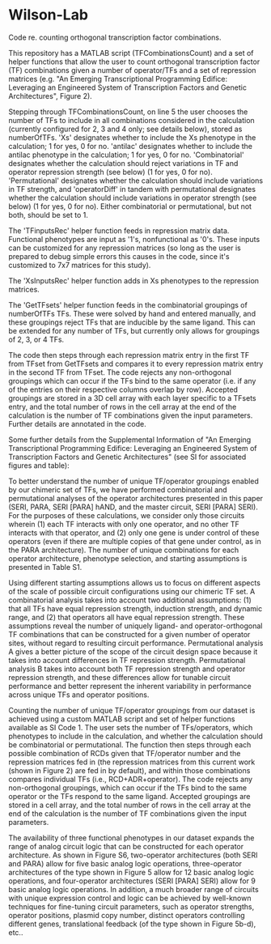 # Wilson-Lab
Code re. counting orthogonal transcription factor combinations.

This repository has a MATLAB script (TFCombinationsCount) and a set of helper functions that allow the user to count orthogonal transcription factor (TF) combinations given a number of operator/TFs and a set of repression matrices (e.g. "An Emerging Transcriptional Programming Edifice: Leveraging an Engineered System of Transcription Factors and Genetic Architectures", Figure 2). 

Stepping through TFCombinationsCount, on line 5 the user chooses the number of TFs to include in all combinations considered in the calculation (currently configured for 2, 3 and 4 only; see details below), stored as numberOfTFs. 'Xs' designates whether to include the Xs phenotype in the calculation; 1 for yes, 0 for no. 'antilac' designates whether to include the antilac phenotype in the calculation; 1 for yes, 0 for no. 'Combinatorial' designates whether the calculation should reject variations in TF and operator repression strength (see below) (1 for yes, 0 for no). 'Permutational' designates whether the calculation should include variations in TF strength, and 'operatorDiff' in tandem with permutational designates whether the calculation should include variations in operator strength (see below) (1 for yes, 0 for no). Either combinatorial or permutational, but not both, should be set to 1. 

The 'TFinputsRec' helper function feeds in repression matrix data. Functional phenotypes are input as '1's, nonfunctional as '0's. These inputs can be customized for any repression matrices (so long as the user is prepared to debug simple errors this causes in the code, since it's customized to 7x7 matrices for this study). 

The 'XsInputsRec' helper function adds in Xs phenotypes to the repression matrices.

The 'GetTFsets' helper function feeds in the combinatorial groupings of numberOfTFs TFs. These were solved by hand and entered manually, and these groupings reject TFs that are inducible by the same ligand. This can be extended for any number of TFs, but currently only allows for groupings of 2, 3, or 4 TFs. 

The code then steps through each repression matrix entry in the first TF from TFset from GetTFsets and compares it to every repression matrix entry in the second TF from TFset. The code rejects any non-orthogonal groupings which can occur if the TFs bind to the same operator (i.e. if any of the entries on their respective columns overlap by row). Accepted groupings are stored in a 3D cell array with each layer specific to a TFsets entry, and the total number of rows in the cell array at the end of the calculation is the number of TF combinations given the input parameters. Further details are annotated in the code.


Some further details from the Supplemental Information of "An Emerging Transcriptional Programming Edifice: Leveraging an Engineered System of Transcription Factors and Genetic Architectures" (see SI for associated figures and table):

To better understand the number of unique TF/operator groupings enabled by our chimeric set of TFs, we have performed combinatorial and permutational analyses of the operator architectures presented in this paper (SERI, PARA, SERI [PARA] hAND, and the master circuit, SERI [PARA] SERI). For the purposes of these calculations, we consider only those circuits wherein (1) each TF interacts with only one operator, and no other TF interacts with that operator, and (2) only one gene is under control of these operators (even if there are multiple copies of that gene under control, as in the PARA architecture). The number of unique combinations for each operator architecture, phenotype selection, and starting assumptions is presented in Table S1.

Using different starting assumptions allows us to focus on different aspects of the scale of possible circuit configurations using our chimeric TF set. A combinatorial analysis takes into account two additional assumptions: (1) that all TFs have equal repression strength, induction strength, and dynamic range, and (2) that operators all have equal repression strength. These assumptions reveal the number of uniquely ligand- and operator-orthogonal TF combinations that can be constructed for a given number of operator sites, without regard to resulting circuit performance. Permutational analysis A gives a better picture of the scope of the circuit design space because it takes into account differences in TF repression strength. Permutational analysis B takes into account both TF repression strength and operator repression strength, and these differences allow for tunable circuit performance and better represent the inherent variability in performance across unique TFs and operator positions.

Counting the number of unique TF/operator groupings from our dataset is achieved using a custom MATLAB script and set of helper functions available as SI Code 1. The user sets the number of TFs/operators, which phenotypes to include in the calculation, and whether the calculation should be combinatorial or permutational. The function then steps through each possible combination of RCDs given that TF/operator number and the repression matrices fed in (the repression matrices from this current work (shown in Figure 2) are fed in by default), and within those combinations compares individual TFs (i.e., RCD+ADR+operator). The code rejects any non-orthogonal groupings, which can occur if the TFs bind to the same operator or the TFs respond to the same ligand. Accepted groupings are stored in a cell array, and the total number of rows in the cell array at the end of the calculation is the number of TF combinations given the input parameters.

The availability of three functional phenotypes in our dataset expands the range of analog circuit logic that can be constructed for each operator architecture. As shown in Figure S6, two-operator architectures (both SERI and PARA) allow for five basic analog logic operations, three-operator architectures of the type shown in Figure 5 allow for 12 basic analog logic operations, and four-operator architectures (SERI [PARA] SERI) allow for 9 basic analog logic operations. In addition, a much broader range of circuits with unique expression control and logic can be achieved by well-known techniques for fine-tuning circuit parameters, such as operator strengths, operator positions, plasmid copy number, distinct operators controlling different genes, translational feedback (of the type shown in Figure 5b-d), etc..
